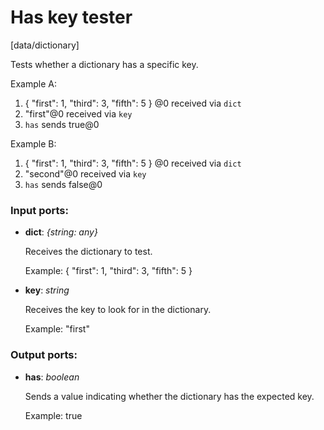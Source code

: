 # Has key tester

[data/dictionary]

Tests whether a dictionary has a specific key.

Example A:
1. { "first": 1, "third": 3, "fifth": 5 } @0 received via `dict`
2. "first"@0 received via `key`
3. `has` sends true@0

Example B:
1. { "first": 1, "third": 3, "fifth": 5 } @0 received via `dict`
2. "second"@0 received via `key`
3. `has` sends false@0

### Input ports:

* __dict__: _{string: any}_

    Receives the dictionary to test.
    
    Example:
    { "first": 1, "third": 3, "fifth": 5 }



* __key__: _string_

    Receives the key to look for in the dictionary.
    
    Example:
    "first"



### Output ports:

* __has__: _boolean_

    Sends a value indicating whether the dictionary has the expected key.
    
    Example:
    true
    



